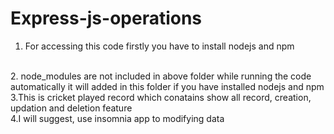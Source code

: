 # Express-js-operations

1. For accessing this code firstly you have to install nodejs and npm 
<br>
2. node_modules are not included in above folder while running the code automatically it will added in this folder if you have installed nodejs and npm 
<br>
3.This is cricket played record which conatains show all record, creation, updation and deletion feature
<br>
4.I will suggest, use insomnia app to modifying data
